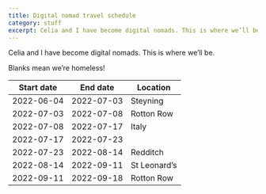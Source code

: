 ```yaml
---
title: Digital nomad travel schedule
category: stuff
excerpt: Celia and I have become digital nomads. This is where we’ll be.
---
```


Celia and I have become digital nomads. This is where we’ll be.

Blanks mean we’re homeless!

| Start date | End date   | Location     |
|------------|------------|--------------|
| 2022-06-04 | 2022-07-03 | Steyning     |
| 2022-07-03 | 2022-07-08 | Rotton Row   |
| 2022-07-08 | 2022-07-17 | Italy        |
| 2022-07-17 | 2022-07-23 |              |
| 2022-07-23 | 2022-08-14 | Redditch     |
| 2022-08-14 | 2022-09-11 | St Leonard’s |
| 2022-09-11 | 2022-09-18 | Rotton Row   |
